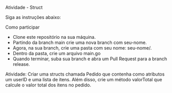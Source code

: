 Atividade - Struct

Siga as instruções abaixo:

Como participar

- Clone este repositório na sua máquina.
- Partindo da branch main crie uma nova branch com seu-nome.
- Agora, na sua branch, crie uma pasta com seu nome: seu-nome/.
- Dentro da pasta, crie um arquivo main.go
- Quando terminar, suba sua branch e abra um Pull Request para a branch release.

Atividade:
Criar uma structs chamada Pedido que contenha como atributos um userID e uma lista de itens.
Além disso, crie um método valorTotal que calcule o valor total dos itens no pedido.
